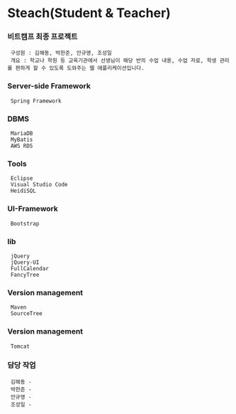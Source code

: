 # Steach(Student & Teacher)
### 비트캠프 최종 프로젝트
     구성원 : 김해동, 박한준, 안규영, 조성일
     개요 : 학교나 학원 등 교육기관에서 선생님이 해당 반의 수업 내용, 수업 자료, 학생 관리를 편하게 할 수 있도록 도와주는 웹 애플리케이션입니다.

### Server-side Framework
     Spring Framework

### DBMS
     MariaDB
     MyBatis 
     AWS RDS
 
### Tools
     Eclipse
     Visual Studio Code
     HeidiSQL

### UI-Framework
     Bootstrap
 
### lib 
     jQuery
     jQuery-UI
     FullCalendar
     FancyTree

### Version management
     Maven
     SourceTree

### Version management
     Tomcat
     
### 담당 작업
     김해동 - 
     박한준 - 
     안규영 - 
     조성일 - 
